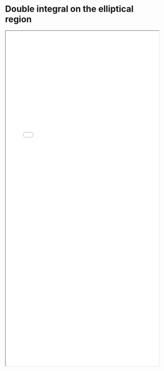 # Double integral on the elliptical region


<!--more-->

<iframe src="/pdf/Double_Integral_In_Polar_Coords_2.pdf" height="1100px" width="100%"></iframe>
